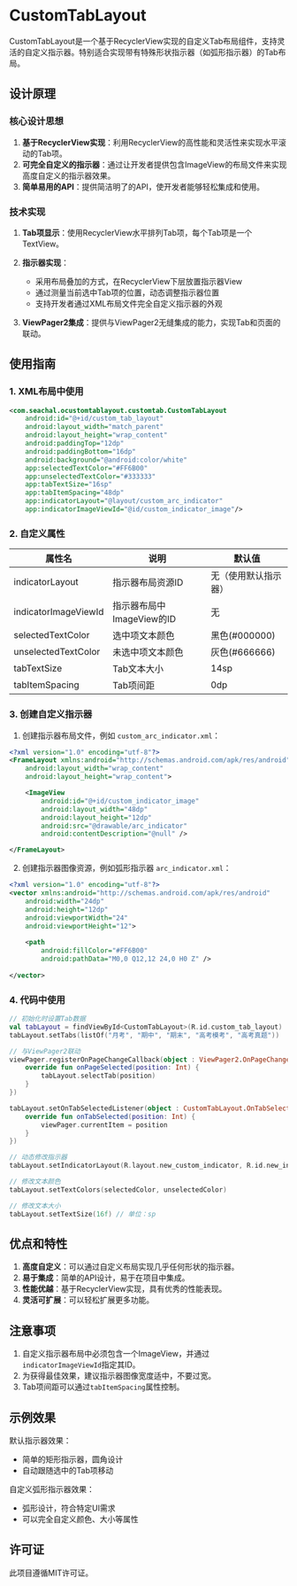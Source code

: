# CustomTabLayout

CustomTabLayout是一个基于RecyclerView实现的自定义Tab布局组件，支持灵活的自定义指示器。特别适合实现带有特殊形状指示器（如弧形指示器）的Tab布局。

## 设计原理

### 核心设计思想

1. **基于RecyclerView实现**：利用RecyclerView的高性能和灵活性来实现水平滚动的Tab项。
2. **可完全自定义的指示器**：通过让开发者提供包含ImageView的布局文件来实现高度自定义的指示器效果。
3. **简单易用的API**：提供简洁明了的API，使开发者能够轻松集成和使用。

### 技术实现

1. **Tab项显示**：使用RecyclerView水平排列Tab项，每个Tab项是一个TextView。
2. **指示器实现**：
   - 采用布局叠加的方式，在RecyclerView下层放置指示器View
   - 通过测量当前选中Tab项的位置，动态调整指示器位置
   - 支持开发者通过XML布局文件完全自定义指示器的外观

3. **ViewPager2集成**：提供与ViewPager2无缝集成的能力，实现Tab和页面的联动。

## 使用指南

### 1. XML布局中使用

```xml
<com.seachal.ocustomtablayout.customtab.CustomTabLayout
    android:id="@+id/custom_tab_layout"
    android:layout_width="match_parent"
    android:layout_height="wrap_content"
    android:paddingTop="12dp"
    android:paddingBottom="16dp"
    android:background="@android:color/white"
    app:selectedTextColor="#FF6B00"
    app:unselectedTextColor="#333333"
    app:tabTextSize="16sp"
    app:tabItemSpacing="48dp"
    app:indicatorLayout="@layout/custom_arc_indicator"
    app:indicatorImageViewId="@id/custom_indicator_image"/>
```

### 2. 自定义属性

| 属性名 | 说明 | 默认值 |
|--------|------|--------|
| indicatorLayout | 指示器布局资源ID | 无（使用默认指示器） |
| indicatorImageViewId | 指示器布局中ImageView的ID | 无 |
| selectedTextColor | 选中项文本颜色 | 黑色(#000000) |
| unselectedTextColor | 未选中项文本颜色 | 灰色(#666666) |
| tabTextSize | Tab文本大小 | 14sp |
| tabItemSpacing | Tab项间距 | 0dp |

### 3. 创建自定义指示器

1. 创建指示器布局文件，例如 `custom_arc_indicator.xml`：

```xml
<?xml version="1.0" encoding="utf-8"?>
<FrameLayout xmlns:android="http://schemas.android.com/apk/res/android"
    android:layout_width="wrap_content"
    android:layout_height="wrap_content">

    <ImageView
        android:id="@+id/custom_indicator_image"
        android:layout_width="48dp"
        android:layout_height="12dp"
        android:src="@drawable/arc_indicator"
        android:contentDescription="@null" />

</FrameLayout>
```

2. 创建指示器图像资源，例如弧形指示器 `arc_indicator.xml`：

```xml
<?xml version="1.0" encoding="utf-8"?>
<vector xmlns:android="http://schemas.android.com/apk/res/android"
    android:width="24dp"
    android:height="12dp"
    android:viewportWidth="24"
    android:viewportHeight="12">
    
    <path
        android:fillColor="#FF6B00"
        android:pathData="M0,0 Q12,12 24,0 H0 Z" />
    
</vector>
```

### 4. 代码中使用

```kotlin
// 初始化时设置Tab数据
val tabLayout = findViewById<CustomTabLayout>(R.id.custom_tab_layout)
tabLayout.setTabs(listOf("月考", "期中", "期末", "高考模考", "高考真题"))

// 与ViewPager2联动
viewPager.registerOnPageChangeCallback(object : ViewPager2.OnPageChangeCallback() {
    override fun onPageSelected(position: Int) {
        tabLayout.selectTab(position)
    }
})

tabLayout.setOnTabSelectedListener(object : CustomTabLayout.OnTabSelectedListener {
    override fun onTabSelected(position: Int) {
        viewPager.currentItem = position
    }
})

// 动态修改指示器
tabLayout.setIndicatorLayout(R.layout.new_custom_indicator, R.id.new_indicator_image)

// 修改文本颜色
tabLayout.setTextColors(selectedColor, unselectedColor)

// 修改文本大小
tabLayout.setTextSize(16f) // 单位：sp
```

## 优点和特性

1. **高度自定义**：可以通过自定义布局实现几乎任何形状的指示器。
2. **易于集成**：简单的API设计，易于在项目中集成。
3. **性能优越**：基于RecyclerView实现，具有优秀的性能表现。
4. **灵活可扩展**：可以轻松扩展更多功能。

## 注意事项

1. 自定义指示器布局中必须包含一个ImageView，并通过`indicatorImageViewId`指定其ID。
2. 为获得最佳效果，建议指示器图像宽度适中，不要过宽。
3. Tab项间距可以通过`tabItemSpacing`属性控制。

## 示例效果

默认指示器效果：
- 简单的矩形指示器，圆角设计
- 自动跟随选中的Tab项移动

自定义弧形指示器效果：
- 弧形设计，符合特定UI需求
- 可以完全自定义颜色、大小等属性

## 许可证

此项目遵循MIT许可证。 